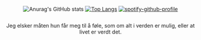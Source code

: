<div id="header" align="center">
  
  ![Anurag's GitHub stats](https://github-readme-stats.vercel.app/api?username=t1coz&show_icons=true&theme=transparent&hide_border=true&layout=compact)
  [![Top Langs](https://github-readme-stats.vercel.app/api/top-langs/?username=t1coz&layout=compact&theme=transparent&hide_border=true)](https://github.com/t1coz)
  [![spotify-github-profile](https://spotify-github-profile.vercel.app/api/view?uid=31vwwsti42pa2bupujqmnjme5sci&cover_image=true&theme=novatorem&show_offline=true&background_color=121212&interchange=true&bar_color=ff0000&bar_color_cover=true)](https://github.com/kittinan/spotify-github-profile)
  
  <img src="https://komarev.com/ghpvc/?username=t1coz&style=flat-square&color=blue" alt=""/>

  Jeg elsker måten hun får meg til å føle, som om alt i verden er mulig, eller at livet er verdt det.
</div>
